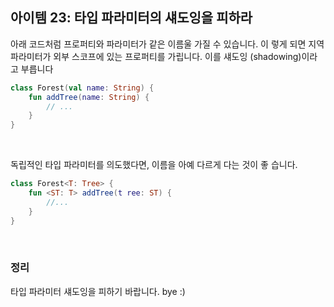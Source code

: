 ## 아이템 23: 타입 파라미터의 섀도잉을 피하라

아래 코드처럼 프로퍼티와 파라미터가 같은 이름울 가질 수 있습니다. 이 렇게 되면 지역 파라미터가 외부 스코프에 있는 프로퍼티를 가립니다. 이를 섀도잉 (shadowing)이라고 부릅니다

~~~kotlin
class Forest(val name: String) { 
	fun addTree(name: String) {
		// ... 
	}
}
~~~

<br>

독립적인 타입 파라미터를 의도했다면, 이름을 아예 다르게 다는 것이 좋 습니다.

~~~kotlin
class Forest<T: Tree> {
	fun <ST: T> addTree(t ree: ST) {
		//... 
	}
}

~~~

<br>

### 정리

타입 파라미터 섀도잉을 피하기 바랍니다. bye :)

